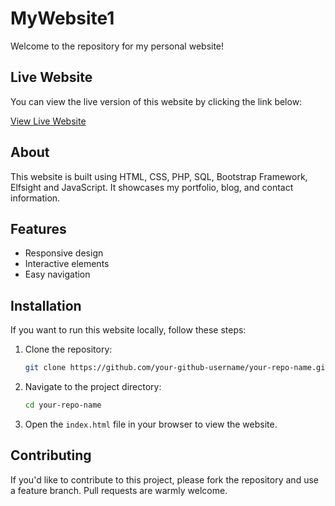 # MyWebsite1

Welcome to the repository for my personal website!

## Live Website

You can view the live version of this website by clicking the link below:

[View Live Website]( https://sirbarson.github.io/MyWebsite1/)

## About

This website is built using HTML, CSS, PHP, SQL, Bootstrap Framework, Elfsight and JavaScript. It showcases my portfolio, blog, and contact information.

## Features

- Responsive design
- Interactive elements
- Easy navigation

## Installation

If you want to run this website locally, follow these steps:

1. Clone the repository:
    ```sh
    git clone https://github.com/your-github-username/your-repo-name.git
    ```

2. Navigate to the project directory:
    ```sh
    cd your-repo-name
    ```

3. Open the `index.html` file in your browser to view the website.

## Contributing

If you'd like to contribute to this project, please fork the repository and use a feature branch. Pull requests are warmly welcome.




